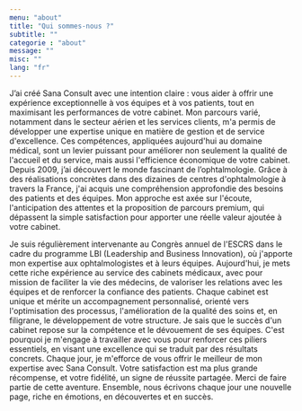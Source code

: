 ```yaml
---
menu: "about"
title: "Qui sommes-nous ?"
subtitle: ""
categorie : "about"
message: ""
misc: ""
lang: "fr"
---
```

J’ai créé Sana Consult avec une intention claire : vous aider à offrir une expérience exceptionnelle à vos équipes et à vos patients, tout en maximisant les performances de votre cabinet.
Mon parcours varié, notamment dans le secteur aérien et les services clients, m'a permis de développer une expertise unique en matière de gestion et de service d'excellence. 
Ces compétences, appliquées aujourd'hui au domaine médical, sont un levier puissant pour améliorer non seulement la qualité de l'accueil et du service, mais aussi l'efficience économique de votre cabinet.
Depuis 2009, j’ai découvert le monde fascinant de l’ophtalmologie. Grâce à des réalisations concrètes dans des dizaines de centres d'ophtalmologie à travers la France, j'ai acquis une compréhension approfondie des besoins des patients et des équipes. Mon approche est axée sur l'écoute, l'anticipation des attentes et la proposition de parcours premium, qui dépassent la simple satisfaction pour apporter une réelle valeur ajoutée à votre cabinet.

Je suis régulièrement intervenante au Congrès annuel de l'ESCRS dans le cadre du programme LBI (Leadership and Business Innovation), où j'apporte mon expertise aux ophtalmologistes et à leurs équipes.
Aujourd'hui, je mets cette riche expérience au service des cabinets médicaux, avec pour mission de faciliter la vie des médecins, de valoriser les relations avec les équipes et de renforcer la confiance des patients. 
Chaque cabinet est unique et mérite un accompagnement personnalisé, orienté vers l'optimisation des processus, l'amélioration de la qualité des soins et, en filigrane, le développement de votre structure.
Je sais que le succès d'un cabinet repose sur la compétence et le dévouement de ses équipes. C'est pourquoi je m'engage à travailler avec vous pour renforcer ces piliers essentiels, en visant une excellence qui se traduit par des résultats concrets.
Chaque jour, je m'efforce de vous offrir le meilleur de mon expertise avec Sana Consult. 
Votre satisfaction est ma plus grande récompense, et votre fidélité, un signe de réussite partagée.
Merci de faire partie de cette aventure. Ensemble, nous écrivons chaque jour une nouvelle page, riche en émotions, en découvertes et en succès.


